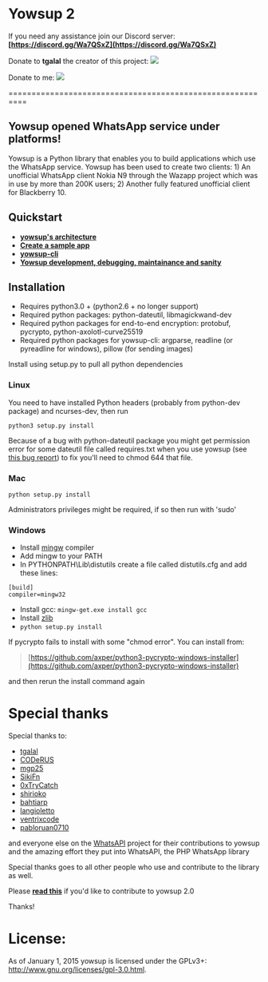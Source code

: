 # Yowsup 2

If you need any assistance join our Discord server: **[https://discord.gg/Wa7QSxZ](https://discord.gg/Wa7QSxZ)**

Donate to **tgalal** the creator of this project: <a href="https://www.paypal.com/cgi-bin/webscr?cmd=_s-xclick&hosted_button_id=Z9KKEUVYEY6BN" target="_blank"><img src="https://www.paypalobjects.com/en_US/i/btn/btn_donate_LG.gif" /></a>

Donate to me: <a href="https://www.paypal.com/cgi-bin/webscr?cmd=_s-xclick&hosted_button_id=HNCEHHKWG2E4J" target="_blank"><img src="https://www.paypalobjects.com/en_US/i/btn/btn_donate_LG.gif" /></a>


==========================================================

## Yowsup opened WhatsApp service under platforms!

Yowsup is a Python library that enables you to build applications which use the WhatsApp service. Yowsup has been used to create two clients: 1) An unofficial WhatsApp client Nokia N9 through the Wazapp project which was in use by more than 200K users; 2) Another fully featured unofficial client for Blackberry 10.

## Quickstart

 * **[yowsup's architecture](https://github.com/tgalal/yowsup/wiki/Architecture)**
 * **[Create a sample app](https://github.com/tgalal/yowsup/wiki/Sample-Application)**
 * **[yowsup-cli](https://github.com/tgalal/yowsup/wiki/yowsup-cli-2.0)**
 * **[Yowsup development, debugging, maintainance and sanity](https://github.com/tgalal/yowsup/wiki/Yowsup-development,-debugging,-maintainance-and-sanity)**

## Installation

 - Requires python3.0 + (python2.6 + no longer support)
 - Required python packages: python-dateutil, libmagickwand-dev
 - Required python packages for end-to-end encryption: protobuf, pycrypto, python-axolotl-curve25519
 - Required python packages for yowsup-cli: argparse, readline (or pyreadline for windows), pillow (for sending images)

Install using setup.py to pull all python dependencies

### Linux

You need to have installed Python headers (probably from python-dev package) and ncurses-dev, then run
```
python3 setup.py install
```
Because of a bug with python-dateutil package you might get permission error for some dateutil file called requires.txt when you use yowsup (see [this bug report](https://bugs.launchpad.net/dateutil/+bug/1243202)) to fix you'll need to chmod 644 that file.

### Mac
```
python setup.py install
```
Administrators privileges might be required, if so then run with 'sudo'

### Windows

 - Install [mingw](http://www.mingw.org/) compiler
 - Add mingw to your PATH
 - In PYTHONPATH\Lib\distutils create a file called distutils.cfg and add these lines:

```
[build]
compiler=mingw32
```
 - Install gcc: ```mingw-get.exe install gcc```
 - Install [zlib](http://www.zlib.net/)
 - ```python setup.py install```

If pycrypto fails to install with some "chmod error". You can install from:

 > [https://github.com/axper/python3-pycrypto-windows-installer](https://github.com/axper/python3-pycrypto-windows-installer)

and then rerun the install command again

# Special thanks

Special thanks to:

- [tgalal](https://github.com/tgalal)
- [CODeRUS](https://github.com/CODeRUS)
- [mgp25](https://github.com/mgp25)
- [SikiFn](https://github.com/SikiFn)
- [0xTryCatch](https://github.com/0xTryCatch)
- [shirioko](https://github.com/shirioko)
- [bahtiarp](https://github.com/bahtiarp)
- [langioletto](https://github.com/langioletto)
- [ventrixcode](https://github.com/ventrixcode)
- [pabloruan0710](https://github.com/pabloruan0710)


and everyone else on the [WhatsAPI](https://github.com/mgp25/WhatsAPI-Official) project for their contributions to yowsup and the amazing effort they put into WhatsAPI, the PHP WhatsApp library

Special thanks goes to all other people who use and contribute to the library as well.

Please **[read this](https://github.com/tgalal/yowsup/wiki/Yowsup-development,-debugging,-maintainance-and-sanity)** if you'd like to contribute to yowsup 2.0

Thanks!


# License:

As of January 1, 2015 yowsup is licensed under the GPLv3+: http://www.gnu.org/licenses/gpl-3.0.html.
